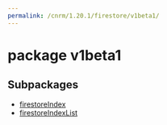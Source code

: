 ```yaml
---
permalink: /cnrm/1.20.1/firestore/v1beta1/
---
```


# package v1beta1



## Subpackages

* [firestoreIndex](firestore-v1beta1-firestoreIndex.md)
* [firestoreIndexList](firestore-v1beta1-firestoreIndexList.md)